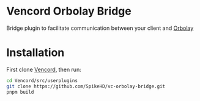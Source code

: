 # Vencord Orbolay Bridge

Bridge plugin to facilitate communication between your client and [Orbolay](https://github.com/SpikeHD/Orbolay)

# Installation

First clone [Vencord](https://github.com/Vendicated/Vencord/), then run:

```sh
cd Vencord/src/userplugins
git clone https://github.com/SpikeHD/vc-orbolay-bridge.git
pnpm build
```
